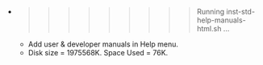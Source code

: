 * >>>>>>>>> Running inst-std-help-manuals-html.sh ...
  * Add user & developer manuals in Help menu.
  * Disk size = 1975568K. Space Used = 76K.
